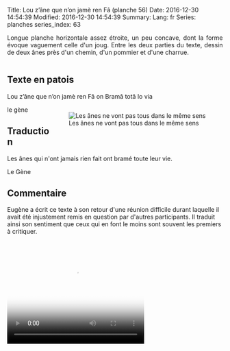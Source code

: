 Title: Lou z’âne que n’on jamè ren Fâ  (planche 56)
Date: 2016-12-30 14:54:39
Modified: 2016-12-30 14:54:39
Summary: 
Lang: fr
Series: planches
series_index: 63

<p style="text-align:justify;">Longue planche horizontale assez
étroite, un peu concave, dont la forme évoque vaguement celle d'un
joug. Entre les deux parties du texte, dessin de deux ânes près d'un
chemin, d'un pommier et d'une charrue.</p>

<figure class="image-block" style="float: center;">
  <img alt="" src="{static}/images/planche_56.png">
  <figcaption style="max-width: 680px"></figcaption>
</figure>

## Texte en patois

Lou z’âne que n’on jamè ren Fâ on Bramâ totâ lo via

<figure class="image-block" style="float: right;">
  <img alt="Les ânes ne vont pas tous dans le même sens" src="{static}/images/planche_56_dessin.png">
  <figcaption style="max-width: 440px">Les ânes ne vont pas tous dans le même sens</figcaption>
</figure>

le gène

## Traduction

Les ânes qui n'ont jamais rien fait ont bramé toute leur vie.

Le Gène

## Commentaire

Eugène a écrit ce texte à son retour d'une réunion difficile durant
laquelle il avait été injustement remis en question par d'autres
participants. Il traduit ainsi son sentiment que ceux qui en font le
moins sont souvent les premiers à critiquer.

<video width="320" height="240" controls
  poster="{static}/images/thumbnails/video_56.jpg">
  <source src="https://d1njpgd0ygatdn.cloudfront.net/video_56.mp4" type="video/mp4">
</video>
